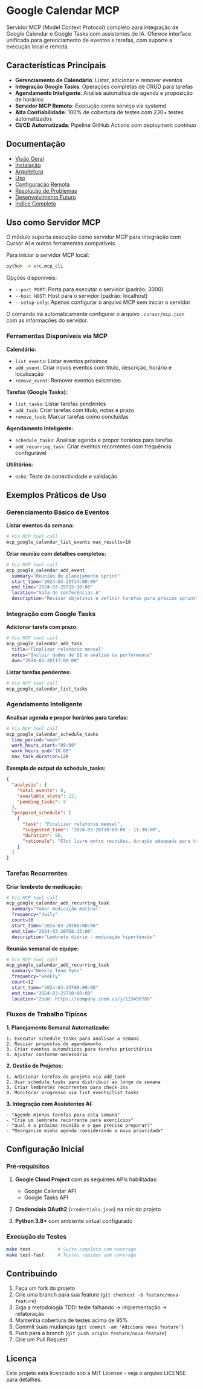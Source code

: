 # Google Calendar MCP

Servidor MCP (Model Context Protocol) completo para integração de Google
Calendar e
Google Tasks com assistentes de IA. Oferece interface unificada para
gerenciamento de eventos e tarefas, com suporte a execução local e remota.

## Características Principais

- **Gerenciamento de Calendário**: Listar, adicionar e remover eventos
- **Integração Google Tasks**: Operações completas de CRUD para tarefas
- **Agendamento Inteligente**: Análise automática de agenda e proposição de horários
- **Servidor MCP Remoto**: Execução como serviço via systemd
- **Alta Confiabilidade**: 100% de cobertura de testes com 230+ testes
  automatizados
- **CI/CD Automatizada**: Pipeline GitHub Actions com deployment contínuo

## Documentação

- [Visão Geral](doc/overview.md)
- [Instalação](doc/installation.md)
- [Arquitetura](doc/architecture.md)
- [Uso](doc/usage.md)
- [Configuração Remota](doc/mcp_remote_setup.md)
- [Resolução de Problemas](doc/troubleshooting.md)
- [Desenvolvimento Futuro](doc/future.md)
- [Índice Completo](doc/README.md)

## Uso como Servidor MCP

O módulo suporta execução como servidor MCP para integração com Cursor AI e
outras ferramentas compatíveis.

Para iniciar o servidor MCP local:

```bash
python -m src.mcp_cli
```

Opções disponíveis:

- `--port PORT`: Porta para executar o servidor (padrão: 3000)
- `--host HOST`: Host para o servidor (padrão: localhost)
- `--setup-only`: Apenas configurar o arquivo MCP sem iniciar o servidor

O comando irá automaticamente configurar o arquivo `.cursor/mcp.json` com as
informações do servidor.

### Ferramentas Disponíveis via MCP

**Calendário:**

- `list_events`: Listar eventos próximos
- `add_event`: Criar novos eventos com título, descrição, horário e localização
- `remove_event`: Remover eventos existentes

**Tarefas (Google Tasks):**

- `list_tasks`: Listar tarefas pendentes
- `add_task`: Criar tarefas com título, notas e prazo
- `remove_task`: Marcar tarefas como concluídas

**Agendamento Inteligente:**

- `schedule_tasks`: Analisar agenda e propor horários para tarefas
- `add_recurring_task`: Criar eventos recorrentes com frequência
  configurável

**Utilitários:**

- `echo`: Teste de conectividade e validação

## Exemplos Práticos de Uso

### Gerenciamento Básico de Eventos

**Listar eventos da semana:**

```bash
# Via MCP tool call
mcp_google_calendar_list_events max_results=10
```

**Criar reunião com detalhes completos:**

```bash
# Via MCP tool call
mcp_google_calendar_add_event 
  summary="Reunião de planejamento sprint"
  start_time="2024-03-25T14:00:00"
  end_time="2024-03-25T15:30:00"
  location="Sala de conferências A"
  description="Revisar objetivos e definir tarefas para próxima sprint"
```

### Integração com Google Tasks

**Adicionar tarefa com prazo:**

```bash
# Via MCP tool call
mcp_google_calendar_add_task
  title="Finalizar relatório mensal"
  notes="Incluir dados de Q1 e análise de performance"
  due="2024-03-28T17:00:00"
```

**Listar tarefas pendentes:**

```bash
# Via MCP tool call
mcp_google_calendar_list_tasks
```

### Agendamento Inteligente

**Analisar agenda e propor horários para tarefas:**

```bash
# Via MCP tool call
mcp_google_calendar_schedule_tasks
  time_period="week"
  work_hours_start="09:00"
  work_hours_end="18:00"
  max_task_duration=120
```

**Exemplo de output do schedule_tasks:**

```json
{
  "analysis": {
    "total_events": 8,
    "available_slots": 12,
    "pending_tasks": 5
  },
  "proposed_schedule": [
    {
      "task": "Finalizar relatório mensal",
      "suggested_time": "2024-03-26T10:00:00 - 11:30:00",
      "duration": 90,
      "rationale": "Slot livre entre reuniões, duração adequada para tarefa complexa"
    }
  ]
}
```

### Tarefas Recorrentes

**Criar lembrete de medicação:**

```bash
# Via MCP tool call
mcp_google_calendar_add_recurring_task
  summary="Tomar medicação matinal"
  frequency="daily"
  count=30
  start_time="2024-03-20T08:00:00"
  end_time="2024-03-20T08:15:00"
  description="Lembrete diário - medicação hipertensão"
```

**Reunião semanal de equipe:**

```bash
# Via MCP tool call
mcp_google_calendar_add_recurring_task
  summary="Weekly Team Sync"
  frequency="weekly"
  count=12
  start_time="2024-03-25T09:00:00"
  end_time="2024-03-25T10:00:00"
  location="Zoom: https://company.zoom.us/j/123456789"
```

### Fluxos de Trabalho Típicos

**1. Planejamento Semanal Automatizado:**

```text
1. Executar schedule_tasks para analisar a semana
2. Revisar propostas de agendamento
3. Criar eventos automáticos para tarefas prioritárias
4. Ajustar conforme necessário
```

**2. Gestão de Projetos:**

```text
1. Adicionar tarefas do projeto via add_task
2. Usar schedule_tasks para distribuir ao longo da semana
3. Criar lembretes recorrentes para check-ins
4. Monitorar progresso via list_events/list_tasks
```

**3. Integração com Assistentes AI:**

```text
- "Agende minhas tarefas para esta semana"
- "Crie um lembrete recorrente para exercícios"
- "Qual é a próxima reunião e o que preciso preparar?"
- "Reorganize minha agenda considerando a nova prioridade"
```

## Configuração Inicial

### Pré-requisitos

1. **Google Cloud Project** com as seguintes APIs habilitadas:
   - Google Calendar API
   - Google Tasks API

2. **Credenciais OAuth2** (`credentials.json`) na raiz do projeto

3. **Python 3.8+** com ambiente virtual configurado

### Execução de Testes

```bash
make test          # Suite completa com coverage
make test-fast     # Testes rápidos sem coverage
```

## Contribuindo

1. Faça um fork do projeto
2. Crie uma branch para sua feature (`git checkout -b feature/nova-feature`)
3. Siga a metodologia TDD: teste falhando → implementação → refatoração
4. Mantenha cobertura de testes acima de 95%
5. Commit suas mudanças (`git commit -am 'Adiciona nova feature'`)
6. Push para a branch (`git push origin feature/nova-feature`)
7. Crie um Pull Request

## Licença

Este projeto está licenciado sob a MIT License - veja o arquivo LICENSE para detalhes.
